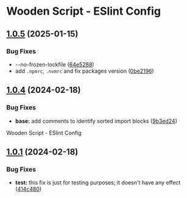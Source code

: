 # Wooden Script - ESlint Config

## [1.0.5](https://github.com/Alex-C-Madeira/eslint-config/compare/v1.0.4...v1.0.5) (2025-01-15)


### Bug Fixes

* --no-frozen-lockfile ([64e5288](https://github.com/Alex-C-Madeira/eslint-config/commit/64e528880b01ff106767068779f1e554138fc83f))
* add `.npmrc`, `.nvmrc` and fix packages version ([0be2196](https://github.com/Alex-C-Madeira/eslint-config/commit/0be219682f228e217234599d37fb64571ed2a20f))

## [1.0.4](https://github.com/Alex-C-Madeira/eslint-config/compare/v1.0.3...v1.0.4) (2024-02-18)


### Bug Fixes

* **base:** add comments to identify sorted import blocks ([9b3ed24](https://github.com/Alex-C-Madeira/eslint-config/commit/9b3ed24175f1a41e93787fac506a7eb861a3f8f5))

Wooden Script - ESlint Config

## [1.0.1](https://github.com/Alex-C-Madeira/eslint-config/compare/v1.0.0...v1.0.1) (2024-02-18)


### Bug Fixes

* **test:** this fix is just for testing purposes; it doesn't have any effect ([414c480](https://github.com/Alex-C-Madeira/eslint-config/commit/414c480e75211eaf7e046411e40e4f8d848557cd))
